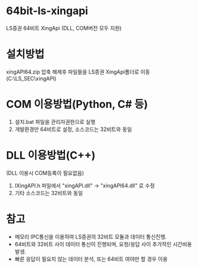 # 64bit-ls-xingapi
LS증권 64비트 XingApi (DLL, COM버전 모두 지원)

# 설치방법
xingAPI64.zip 압축 해제후 파일들을 LS증권 XingApi폴더로 이동 (C:\LS_SEC\xingAPI)
<br/>
# COM 이용방법(Python, C# 등)
  1. 설치.bat 파일을 관리자권한으로 실행
  2. 개발환경만 64비트로 설정, 소스코드는 32비트와 동일


# DLL 이용방법(C++)<br/>
   (DLL 이용시 COM등록이 필요없음)
  1. IXingAPI.h 파일에서 "xingAPI.dll" -> "xingAPI64.dll" 로 수정
  2. 기타 소스코드는 32비트와 동일


# 참고
* 메모리 IPC통신을 이용하여 LS증권의 32비트 모듈과 데이터 통신진행.
* 64비트와 32비트 사이 데이터 통신이 진행되며, 요청/응답 사이 추가적인 시간비용 발생.
* 빠른 응답이 필요치 않는 데이터 분석, 또는 64비트 여야만 할 경우 이용
